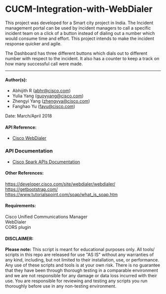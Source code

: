 # CUCM-Integration-with-WebDialer
This project was developed for a Smart city project in India. The Incident management portal can be used by incident managers to call a specific incident team on a click of a button instead of dialing out a number which would consume time and effort. This project intends to make the incident response quicker and agile.

The Dashboard has three different buttons which dials out to different number with respect to the incident. It also has a counter to keep a track on how many successful call were made.

***
#### Author(s):

* Abhijith R (abhr@cisco.com)
* Yulia Yang (guoyyang@cisco.com)
* Zhengyi Yang (zhengyya@cisco.com)
* Fanghao Yu (fayu@cisco.com)

Date: March/April 2018


#### API Reference:
* [Cisco WebDialer](https://developer.cisco.com/site/webdialer/develop-and-test/documentation/developer-guide/)

### API Documentation
* [Cisco Spark APIs Documentation](https://developer.webex.com/)

#### Other References:
<https://developer.cisco.com/site/webdialer/webdialer/><br>
<https://getbootstrap.com/><br>
<https://www.tutorialspoint.com/soap/what_is_soap.htm><br>

#### Requirements:
Cisco Unified Communications Manager<br>
WebDialer<br>
CORS plugin<br>

#### DISCLAIMER:
<b>Please note:</b> This script is meant for educational purposes only. All tools/ scripts in this repo are released for use "AS IS" without any warranties of any kind, including, but not limited to their installation, use, or performance. Any use of these scripts and tools is at your own risk. There is no guarantee that they have been through thorough testing in a comparable environment and we are not responsible for any damage or data loss incurred with their use.
You are responsible for reviewing and testing any scripts you run thoroughly before use in any non-testing environment.
